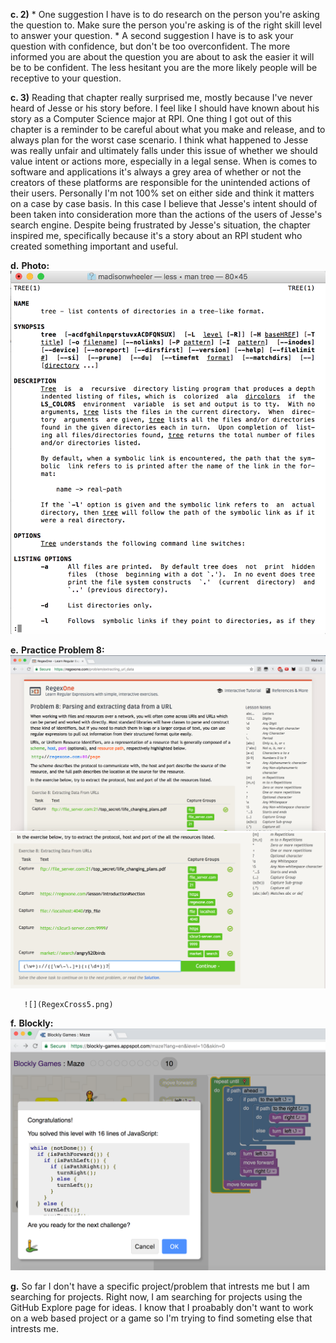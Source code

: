 **c. 2)**
      * One suggestion I have is to do research on the person you're asking the question to. Make sure the person 
        you're asking is of the right skill level to answer your question.
      * A second suggestion I have is to ask your question with confidence, but don't be too overconfident. The more 
        informed you are about the question you are about to ask the easier it will be to be confident. The less 
        hesitant you are the more likely people will be receptive to your question.

**c. 3)** Reading that chapter really surprised me, mostly because I've never heard of Jesse or his story before.
          I feel like I should have known about his story as a Computer Science major at RPI. One thing I got out 
          of this chapter is a reminder to be careful about what you make and release, and to always plan for the worst
          case scenario. I think what happened to Jesse was really unfair and ultimately falls under this issue
          of whether we should value intent or actions more, especially in a legal sense. When is comes to software
          and applications it's always a grey area of whether or not the creators of these platforms are responsible 
          for the unintended actions of their users. Personally I'm not 100% set on either side and think it matters 
          on a case by case basis. In this case I believe that Jesse's intent should of been taken into consideration 
          more than the actions of the users of Jesse's search engine. Despite being frustrated by Jesse's situation, 
          the chapter inspired me, specifically because it's a story about an RPI student who created something important
          and useful.

**d.**
       **Photo:** ![](Lab1ManTree.png)

**e.**
       **Practice Problem 8:** ![](RegexProblem8.1.png)
       ![](RegexProblem8.2.png)
       
       ![](RegexCross5.png)

**f.**
       **Blockly:** ![](Blockly.png)
     

**g.** So far I don't have a specific project/problem that intrests me but I am searching for projects. Right now, I 
       am searching for projects using the GitHub Explore page for ideas. I know that I proabably don't want to work 
       on a web based project or a game so I'm trying to find someting else that intrests me.

